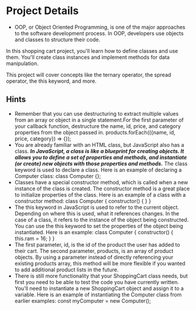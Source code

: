 # Project Details

- OOP, or Object Oriented Programming, is one of the major approaches to the software development process. In OOP, developers use objects and classes to structure their code.

In this shopping cart project, you'll learn how to define classes and use them. You'll create class instances and implement methods for data manipulation.

This project will cover concepts like the ternary operator, the spread operator, the this keyword, and more.

## Hints

- Remember that you can use destructuring to extract multiple values from an array or object in a single statement.For the first parameter of your callback function, destructure the name, id, price, and category properties from the object passed in.
  products.forEach(({name, id, price, category}) => {});
- You are already familiar with an HTML class, but JavaScript also has a class. **_In JavaScript, a class is like a blueprint for creating objects. It allows you to define a set of properties and methods, and instantiate (or create) new objects with those properties and methods._**
  The class keyword is used to declare a class. Here is an example of declaring a Computer class:
  class Computer {};
- Classes have a special constructor method, which is called when a new instance of the class is created. The constructor method is a great place to initialize properties of the class. Here is an example of a class with a constructor method:
  class Computer {
  constructor() {
  }
  }
- The this keyword in JavaScript is used to refer to the current object. Depending on where this is used, what it references changes. In the case of a class, it refers to the instance of the object being constructed. You can use the this keyword to set the properties of the object being instantiated. Here is an example:
  class Computer {
  constructor() {
  this.ram = 16;
  }
  }
- The first parameter, id, is the id of the product the user has added to their cart. The second parameter, products, is an array of product objects. By using a parameter instead of directly referencing your existing products array, this method will be more flexible if you wanted to add additional product lists in the future.
- There is still more functionality that your ShoppingCart class needs, but first you need to be able to test the code you have currently written. You'll need to instantiate a new ShoppingCart object and assign it to a variable. Here is an example of instantiating the Computer class from earlier examples:
  const myComputer = new Computer();
